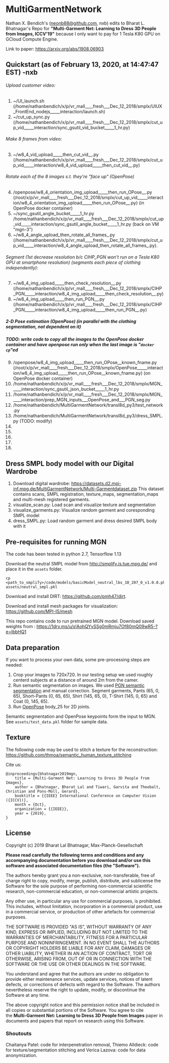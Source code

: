 # MultiGarmentNetwork
Nathan X. Bendich's (neonb88@github.com, nxb) edits to Bharat L. Bhatnagar's
Repo for **"Multi-Garment Net: Learning to Dress 3D People from Images, ICCV'19"**
because I only want to pay for 1 Tesla K80 GPU on GCloud Compute Engine.

Link to paper: https://arxiv.org/abs/1908.06903

## Quickstart (as of February 13, 2020, at 14:47:47 EST) -nxb

###### Upload customer video:
1.  ~/UI_launch.sh                          (/home/nathanbendich/x/p/vr_mall____fresh___Dec_12_2018/smplx/UIUX_FrontEnd_nodejs_____interaction/launch.sh)
2.  ~/cut_up_sync.py                        (/home/nathanbendich/x/p/vr_mall____fresh___Dec_12_2018/smplx/cut_up_vid_____interaction/sync_gsutil_vid_bucket_____1_hr.py)
###### Make 8 frames from video:
3.  ~/w8_4_vid_upload_____then_cut_vid__.py (/home/nathanbendich/x/p/vr_mall____fresh___Dec_12_2018/smplx/cut_up_vid_____interaction/w8_4_vid_upload_____then_cut_vid__.py)
###### Rotate each of the 8 images s.t. they're "face up" (OpenPose)
4.  /openpose/w8_4_orientation_img_upload_____then_run_OPose__.py (/root/x/p/vr_mall____fresh___Dec_12_2018/smplx/cut_up_vid_____interaction/w8_4_orientation_img_upload_____then_run_OPose__.py)                                             (in OpenPose docker container)
5.  ~/sync_gsutil_angle_bucket_____1_hr.py   /home/nathanbendich/x/p/vr_mall____fresh___Dec_12_2018/smplx/cut_up_vid_____interaction/sync_gsutil_angle_bucket_____1_hr.py      (back on VM "mgn-3")
6.  ~/w8_4_angle_upload_then_rotate_all_frames_.py (/home/nathanbendich/x/p/vr_mall____fresh___Dec_12_2018/smplx/cut_up_vid_____interaction/w8_4_angle_upload_then_rotate_all_frames_.py).
###### Segment  (1st decrease resolution b/c CIHP_PGN won't run on a Tesla K80 GPU at smartphone resolution)  (segments each piece of clothing independently):
7.  ~/w8_4_img_upload_____then_check_resolution__.py            (/home/nathanbendich/x/p/vr_mall____fresh___Dec_12_2018/smplx/CIHP_PGN_____interaction/w8_4_img_upload_____then_check_resolution__.py)
8.  ~/w8_4_img_upload_____then_run_PGN__.py                     (/home/nathanbendich/x/p/vr_mall____fresh___Dec_12_2018/smplx/CIHP_PGN_____interaction/w8_4_img_upload_____then_run_PGN__.py)
##### 2-D Pose estimation (OpenPose) (in parallel with the clothing segmentation, not dependent on it)
##### TODO: write code to copy all the images to the OpenPose docker container and have openpose run only when the last image is "`docker cp`"ed
9.  /openpose/w8_4_img_upload_____then_run_OPose__known_fname.py (/root/x/p/vr_mall____fresh___Dec_12_2018/smplx/OpenPose_____interaction/w8_4_img_upload_____then_run_OPose__known_fname.py)     (on OpenPose docker container)
10. /home/nathanbendich/x/p/vr_mall____fresh___Dec_12_2018/smplx/MGN_____interaction/sync_gsutil_json_bucket_____1_hr.py
11. /home/nathanbendich/x/p/vr_mall____fresh___Dec_12_2018/smplx/MGN_____interaction/prep_MGN_inputs___OpenPose_and___PGN_seg.py
12. /home/nathanbendich/MultiGarmentNetwork/transl8d_py3/test_network.py
13. /home/nathanbendich/MultiGarmentNetwork/transl8d_py3/dress_SMPL.py    (TODO: modify)
14.
15.
16.
17.
18.


## Dress SMPL body model with our Digital Wardrobe

1. Download digital wardrobe: https://datasets.d2.mpi-inf.mpg.de/MultiGarmentNetwork/Multi-Garmentdataset.zip
This dataset contains scans, SMPL registration, texture_maps, segmentation_maps and multi-mesh registered garments.
2. visualize_scan.py: Load scan and visualize texture and segmentation
3. visualize_garments.py: Visualize random garment and coresponding SMPL model
4. dress_SMPL.py: Load random garment and dress desired SMPL body with it


## Pre-requisites for running MGN
The code has been tested in python 2.7, Tensorflow 1.13

Download the neutral SMPL model from http://smplify.is.tue.mpg.de/ and place it in the `assets` folder.
```
cp <path_to_smplify>/code/models/basicModel_neutral_lbs_10_207_0_v1.0.0.pkl assets/neutral_smpl.pkl
```

Download and install DIRT: https://github.com/pmh47/dirt.

Download and install mesh packages for visualization: https://github.com/MPI-IS/mesh

This repo contains code to run pretrained MGN model.
Download saved weights from : https://1drv.ms/u/s!AohQYySSg0mRmju7Of80mQ09wR5-?e=IbbHQ1

## Data preparation

If you want to process your own data, some pre-processing steps are needed:

1. Crop your images to 720x720. In our testing setup we used roughly centerd subjects at a distance of around 2m from the camer.
2. Run semantic segmentation on images. We used [PGN semantic segmentation](https://github.com/Engineering-Course/CIHP_PGN) and manual correction. Segment garments, Pants (65, 0, 65), Short-Pants (0, 65, 65), Shirt (145, 65, 0), T-Shirt (145, 0, 65) and Coat (0, 145, 65).
3. Run [OpenPose](https://github.com/CMU-Perceptual-Computing-Lab/openpose) body_25 for 2D joints.

Semantic segmentation and OpenPose keypoints form the input to MGN. See `assets/test_data.pkl` folder for sample data.

## Texture

The following code may be used to stitch a texture for the reconstruction: https://github.com/thmoa/semantic_human_texture_stitching

Cite us:
```
@inproceedings{bhatnagar2019mgn,
    title = {Multi-Garment Net: Learning to Dress 3D People from Images},
    author = {Bhatnagar, Bharat Lal and Tiwari, Garvita and Theobalt, Christian and Pons-Moll, Gerard},
    booktitle = {{IEEE} International Conference on Computer Vision ({ICCV})},
    month = {Oct},
    organization = {{IEEE}},
    year = {2019},
}
```

## License

Copyright (c) 2019 Bharat Lal Bhatnagar, Max-Planck-Gesellschaft

**Please read carefully the following terms and conditions and any accompanying documentation before you download and/or use this software and associated documentation files (the "Software").**

The authors hereby grant you a non-exclusive, non-transferable, free of charge right to copy, modify, merge, publish, distribute, and sublicense the Software for the sole purpose of performing non-commercial scientific research, non-commercial education, or non-commercial artistic projects.

Any other use, in particular any use for commercial purposes, is prohibited. This includes, without limitation, incorporation in a commercial product, use in a commercial service, or production of other artefacts for commercial purposes.

THE SOFTWARE IS PROVIDED "AS IS", WITHOUT WARRANTY OF ANY KIND, EXPRESS OR IMPLIED, INCLUDING BUT NOT LIMITED TO THE WARRANTIES OF MERCHANTABILITY, FITNESS FOR A PARTICULAR PURPOSE AND NONINFRINGEMENT. IN NO EVENT SHALL THE AUTHORS OR COPYRIGHT HOLDERS BE LIABLE FOR ANY CLAIM, DAMAGES OR OTHER LIABILITY, WHETHER IN AN ACTION OF CONTRACT, TORT OR OTHERWISE, ARISING FROM, OUT OF OR IN CONNECTION WITH THE SOFTWARE OR THE USE OR OTHER DEALINGS IN THE SOFTWARE.

You understand and agree that the authors are under no obligation to provide either maintenance services, update services, notices of latent defects, or corrections of defects with regard to the Software. The authors nevertheless reserve the right to update, modify, or discontinue the Software at any time.

The above copyright notice and this permission notice shall be included in all copies or substantial portions of the Software. You agree to cite the **Multi-Garment Net: Learning to Dress 3D People from Images** paper in documents and papers that report on research using this Software.


### Shoutouts

Chaitanya Patel: code for interpenetration removal, Thiemo Alldieck: code for texture/segmentation
stitching and Verica Lazova: code for data anonymization.

